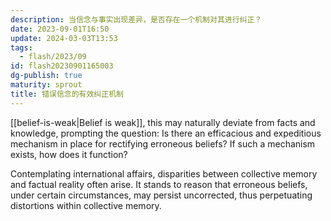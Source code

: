 ```yaml
---
description: 当信念与事实出现差异，是否存在一个机制对其进行纠正？
date: 2023-09-01T16:50
update: 2024-03-03T13:53
tags:
  - flash/2023/09
id: flash20230901165003
dg-publish: true
maturity: sprout
title: 错误信念的有效纠正机制
---
```

[[belief-is-weak|Belief is weak]], this may naturally deviate from facts and knowledge, prompting the question: Is there an efficacious and expeditious mechanism in place for rectifying erroneous beliefs? If such a mechanism exists, how does it function?

Contemplating international affairs, disparities between collective memory and factual reality often arise. It stands to reason that erroneous beliefs, under certain circumstances, may persist uncorrected, thus perpetuating distortions within collective memory.